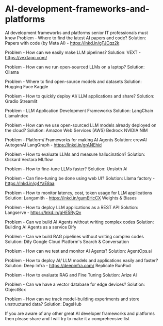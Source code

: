 # AI-development-frameworks-and-platforms

AI development frameworks and platforms senior IT professionals must know
Problem - Where to find the latest AI papers and code? 
Solution:
Papers with code (by Meta AI) - https://lnkd.in/gFJCqz2k

Problem - How can we easily make LLM pipelines?
Solution:
VEXT - https://vextapp.com/

Problem - How can we run open-sourced LLMs on a laptop?
Solution:
Ollama

Problem - Where to find open-source models and datasets
Solution:
Hugging Face
Kaggle

Problem - How to quickly deploy AI/ LLM applications and share?
Solution:
Gradio
Streamlit

Problem - LLM Application Development Frameworks
Solution:
LangChain
LlamaIndex

Problem - How can we use open-sourced LLM models already deployed on the cloud?
Solution:
Amazon Web Services (AWS) Bedrock 
NVIDIA NIM

Problem - Platform/ Frameworks for making AI Agents
Solution:
crewAI
AutogenAI
LangGraph - https://lnkd.in/grANEhid

Problem - How to evaluate LLMs and measure hallucination?
Solution:
Giskard
Vectara
MLflow

Problem - How to fine-tune LLMs faster?
Solution:
Unsloth AI

Problem - Can fine-tuning be done using web UI?
Solution:
Llama factory - https://lnkd.in/g4YaE8aa

Problem - How to monitor latency, cost, token usage for LLM applications
Solution:
Langsmith - https://lnkd.in/gumEHcCX
Weights & Biases

Problem - How to deploy LLM applications as a REST API
Solution:
Langserve - https://lnkd.in/gHE5RyQv

Problem - Can we build AI Agents without writing complex codes
Solution: Building AI Agents as a service
Dify

Problem - Can we build RAG pipelines without writing complex codes
Solution:
Dify
Google Cloud Platform's Search & Conversation

Problem - How can we test and monitor AI Agents?
Solution:
AgentOps.ai

Problem - How to deploy AI/ LLM models and applications easily and faster?
Solution:
Deep Infra - https://deepinfra.com/
Replicate
RunPod

Problem - How to evaluate RAG and Fine Tuning
Solution:
Arize AI

Problem - Can we have a vector database for edge devices?
Solution:
ObjectBox

Problem - How can we track model-building experiments and store unstructured data?
Solution:
DagsHub

If you are aware of any other great AI developer frameworks and platforms then please share and I will try to make it a comprehensive list
